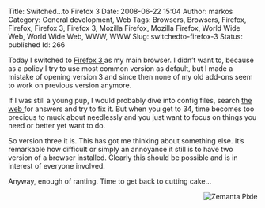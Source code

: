 Title: Switched...to Firefox 3
Date: 2008-06-22 15:04
Author: markos
Category: General development, Web
Tags: Browsers, Browsers, Firefox, Firefox, Firefox 3, Firefox 3, Mozilla Firefox, Mozilla Firefox, World Wide Web, World Wide Web, WWW, WWW
Slug: switchedto-firefox-3
Status: published
Id: 266

<html>
 <body>
  <div>
   <p>
    Today I switched to
    <a class="zem_slink" href="http://www.firefox.com/" rel="homepage" title="Mozilla Firefox">
     Firefox 3
    </a>
    as my main browser. I didn’t want to, because as a policy I try to use most common version as default, but I made a mistake of opening version 3 and since then none of my old add-ons seem to work on previous version anymore.
   </p>
   <p>
    If I was still a young pup, I would probably dive into config files, search
    <a class="zem_slink" href="http://en.wikipedia.org/wiki/World_Wide_Web" rel="wikipedia" title="World Wide Web">
     the web
    </a>
    for answers and try to fix it. But when you get to 34, time becomes too precious to muck about needlessly and you just want to focus on things you need or better yet want to do.
   </p>
   <p>
    So version three it is. This has got me thinking about something else. It’s remarkable how difficult or simply an annoyance it still is to have two version of a browser installed. Clearly this should be possible and is in interest of everyone involved.
   </p>
   <p>
    Anyway, enough of ranting. Time to get back to cutting cake…
   </p>
   <div class="zemanta-pixie" style="margin-top: 10px; height: 15px;">
    <a class="zemanta-pixie-a" href="http://reblog.zemanta.com/zemified/79c05cbe-847f-4fa0-8dc3-878f8e79208f/" title="Zemified by Zemanta">
     <img alt="Zemanta Pixie" class="zemanta-pixie-img" src="http://img.zemanta.com/reblog_a.png?x-id=79c05cbe-847f-4fa0-8dc3-878f8e79208f" style="border: medium none; float: right;"/>
    </a>
   </div>
  </div>
 </body>
</html>